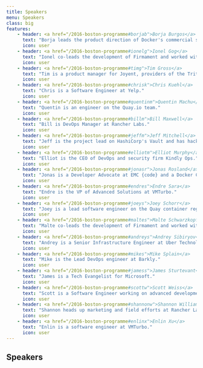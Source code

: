 ```yaml
---
title: Speakers
menu: Speakers
class: big
features:
    - header: <a href="/2016-boston-programme#borjab">Borja Burgos</a>
      text: "Borja leads the product direction of Docker's commercial services and solutions in the cloud."
      icon: user
    - header: <a href="/2016-boston-programme#ionelg">Ionel Gog</a>
      text: "Ionel co-leads the development of Firmament and worked with the Borg team at Google and the cluster infrastructure team at Facebook."
      icon: user
    - header: <a href="/2016-boston-programme#timg">Tim Gross</a>
      text: "Tim is a product manager for Joyent, providers of the Triton Elastic Container Service."
      icon: user
    - header: <a href="/2016-boston-programme#chrisk">Chris Kuehl</a>
      text: "Chris is a Software Engineer at Yelp."
      icon: user
    - header: <a href="/2016-boston-programme#quentinm">Quentin Machu</a>
      text: "Quentin is an engineer on the Quay.io team."
      icon: user
    - header: <a href="/2016-boston-programme#billm">Bill Maxwell</a>
      text: "Bill is DevOps Manager at Rancher Labs."
      icon: user
    - header: <a href="/2016-boston-programme#jeffm">Jeff Mitchell</a>
      text: "Jeff is the project lead on HashiCorp's Vault and has hacked on dozens of open-source projects."
      icon: user
    - header: <a href="/2016-boston-programme#elliotm">Elliot Murphy</a>
      text: "Elliot is the CEO of DevOps and security firm Kindly Ops."
      icon: user
    - header: <a href="/2016-boston-programme#jonasr">Jonas Rosland</a>
      text: "Jonas is a Developer Advocate at EMC {code} and a Docker Captain."
      icon: user
    - header: <a href="/2016-boston-programme#endres">Endre Sara</a>
      text: "Endre is the VP of Advanced Solutions at VMTurbo."
      icon: user
    - header: <a href="/2016-boston-programme#joeys">Joey Schorr</a>
      text: "Joey is a lead software engineer on the Quay container registry team at CoreOS."
      icon: user
    - header: <a href="/2016-boston-programme#maltes">Malte Schwarzkopf</a>
      text: "Malte co-leads the development of Firmament and worked with the Borg and Omega teams at Google."
      icon: user
    - header: <a href="/2016-boston-programme#andreys">Andrey Sibiryov</a>
      text: "Andrey is a Senior Infrastructure Engineer at Uber Technologies."
      icon: user
    - header: <a href="/2016-boston-programme#mikes">Mike Splain</a>
      text: "Mike is the Lead DevOps engineer at Barkly."
      icon: user
    - header: <a href="/2016-boston-programme#jamess">James Sturtevant</a>
      text: "James is a Tech Evangelist for Microsoft."
      icon: user
    - header: <a href="/2016-boston-programme#scottw">Scott Weiss</a>
      text: "Scott is a Software Engineer working on advanced development projects at EMC."
      icon: user
    - header: <a href="/2016-boston-programme#shannonw">Shannon Williams</a>
      text: "Shannon heads up marketing and field efforts at Rancher Labs."
      icon: user
    - header: <a href="/2016-boston-programme#enlinx">Enlin Xu</a>
      text: "Enlin is a software engineer at VMTurbo."
      icon: user
---
```


## Speakers